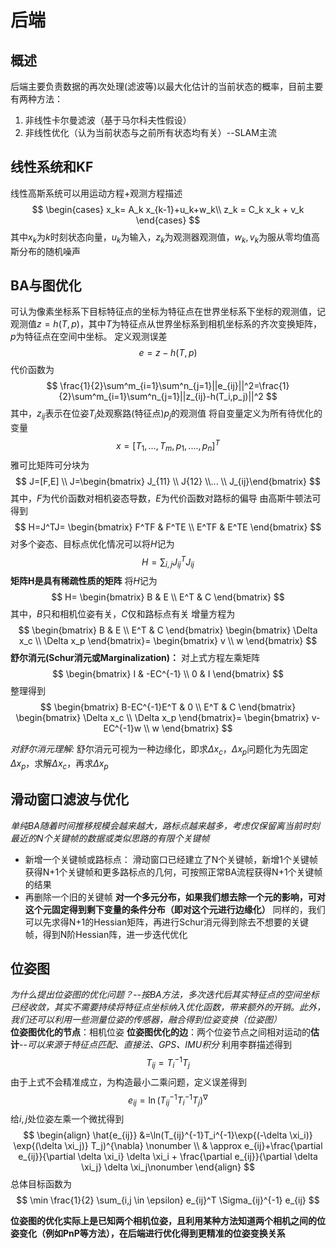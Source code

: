 # 后端
## 概述
后端主要负责数据的再次处理(滤波等)以最大化估计的当前状态的概率，目前主要有两种方法：
1. 非线性卡尔曼滤波（基于马尔科夫性假设）
2. 非线性优化（认为当前状态与之前所有状态均有关）--SLAM主流

## 线性系统和KF
线性高斯系统可以用运动方程+观测方程描述
$$
\begin{cases}
x_k= A_k x_{k-1}+u_k+w_k\\
z_k = C_k x_k + v_k
\end{cases}
$$
其中$x_k$为$k$时刻状态向量，$u_k$为输入，$z_k$为观测器观测值，$w_k,v_k$为服从零均值高斯分布的随机噪声

## BA与图优化
可认为像素坐标系下目标特征点的坐标为特征点在世界坐标系下坐标的观测值，记观测值$z=h(T,p)$，其中$T$为特征点从世界坐标系到相机坐标系的齐次变换矩阵，$p$为特征点在空间中坐标。
定义观测误差
$$
e=z-h(T,p)
$$
代价函数为
$$
\frac{1}{2}\sum^m_{i=1}\sum^n_{j=1}||e_{ij}||^2=\frac{1}{2}\sum^m_{i=1}\sum^n_{j=1}||z_{ij}-h(T_i,p_j)||^2
$$
其中，$z_{ij}$表示在位姿$T_i$处观察路(特征点)$p_j$的观测值
将自变量定义为所有待优化的变量
$$
x=[T_1,...,T_m,p_1,....,p_n]^T
$$
雅可比矩阵可分块为
$$
J=[F,E] \\
J=\begin{bmatrix} J_{11} \\ J{12} \\... \\ J_{ij}\end{bmatrix}
$$
其中，$F$为代价函数对相机姿态导数，$E$为代价函数对路标的偏导
由高斯牛顿法可得到
$$
H=J^TJ=
\begin{bmatrix}
F^TF & F^TE \\
E^TF & E^TE
\end{bmatrix}
$$
对多个姿态、目标点优化情况可以将$H$记为
$$
H=\sum_{i,j}J_{ij}^TJ_{ij}
$$
**矩阵H是具有稀疏性质的矩阵**
将$H$记为
$$
H=
\begin{bmatrix}
B & E \\
E^T & C
\end{bmatrix}
$$
其中，$B$只和相机位姿有关，$C$仅和路标点有关
增量方程为
$$
\begin{bmatrix}
B & E \\
E^T & C
\end{bmatrix}
\begin{bmatrix}
\Delta x_c \\ \Delta x_p
\end{bmatrix}=
\begin{bmatrix}
v \\ w
\end{bmatrix}
$$
**舒尔消元(Schur消元或Marginalization)：**
对上式方程左乘矩阵
$$
\begin{bmatrix}
I & -EC^{-1} \\
0 & I
\end{bmatrix}
$$
整理得到
$$
\begin{bmatrix}
B-EC^{-1}E^T & 0 \\
E^T & C
\end{bmatrix}
\begin{bmatrix}
\Delta x_c \\ \Delta x_p
\end{bmatrix}=
\begin{bmatrix}
v-EC^{-1}w \\ w
\end{bmatrix}
$$

*对舒尔消元理解:*
舒尔消元可视为一种边缘化，即求$\Delta x_c， \Delta x_p$问题化为先固定$\Delta x_p$，求解$\Delta x_c$，再求$\Delta x_p$

## 滑动窗口滤波与优化
*单纯BA随着时间推移规模会越来越大，路标点越来越多，考虑仅保留离当前时刻最近的N个关键帧的数据或类似思路的有限个关键帧*


- 新增一个关键帧或路标点：
  滑动窗口已经建立了N个关键帧，新增1个关键帧获得N+1个关键帧和更多路标点的几何，可按照正常BA流程获得N+1个关键帧的结果
- 再删除一个旧的关键帧
  **对一个多元分布，如果我们想去除一个元的影响，可对这个元固定得到剩下变量的条件分布（即对这个元进行边缘化）**
  同样的，我们可以先求得N+1的Hessian矩阵，再进行Schur消元得到除去不想要的关键帧，得到N阶Hessian阵，进一步迭代优化

## 位姿图 
*为什么提出位姿图的优化问题？--按BA方法，多次迭代后其实特征点的空间坐标已经收敛，其实不需要持续将特征点坐标纳入优化函数，带来额外的开销。此外，我们还可以利用一些测量位姿的传感器，融合得到位姿变换（位姿图）*
\
**位姿图优化的节点**：相机位姿
**位姿图优化的边**：两个位姿节点之间相对运动的**估计**--*可以来源于特征点匹配、直接法、GPS、IMU积分*
利用李群描述得到
$$
T_{ij}=T_i^{-1}T_j
$$
由于上式不会精准成立，为构造最小二乘问题，定义误差得到
$$
e_{ij}=\ln(T_{ij}^{-1}T_i^{-1}T_j)^{\nabla}
$$
给$i,j$处位姿左乘一个微扰得到
$$
\begin{align}
\hat{e_{ij}} &=\ln(T_{ij}^{-1}T_i^{-1}\exp{(-\delta \xi_i)}  \exp{(\delta \xi_j)} T_j)^{\nabla}  \nonumber \\
& \approx e_{ij}+\frac{\partial e_{ij}}{\partial \delta \xi_i} \delta \xi_i + \frac{\partial e_{ij}}{\partial \delta \xi_j} \delta \xi_j\nonumber
\end{align}
$$
总体目标函数为
$$
\min \frac{1}{2} \sum_{i,j \in \epsilon} e_{ij}^T \Sigma_{ij}^{-1} e_{ij}
$$

**位姿图的优化实际上是已知两个相机位姿，且利用某种方法知道两个相机之间的位姿变化（例如PnP等方法），在后端进行优化得到更精准的位姿变换关系**